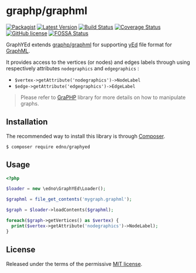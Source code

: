 # graphp/graphml

[![Packagist](https://img.shields.io/packagist/dt/edno/graphyed.svg?style=flat-square)](https://packagist.org/packages/edno/graphyed)
[![Latest Version](https://img.shields.io/packagist/v/edno/graphyed.svg?style=flat-square)](https://packagist.org/packages/edno/graphyed)
[![Build Status](https://img.shields.io/travis/com/edno/graphyed.svg?style=flat-square)](https://travis-ci.com/edno/graphyed)
[![Coverage Status](https://img.shields.io/coveralls/edno/graphyed.svg?style=flat-square)](https://coveralls.io/github/edno/graphyed?branch=master)
[![GitHub license](https://img.shields.io/badge/license-MIT-blue.svg?style=flat-square)](https://raw.githubusercontent.com/edno/graphyed/master/LICENSE)
[![FOSSA Status](https://app.fossa.io/api/projects/git%2Bgithub.com%2Fedno%2Fgraphyed.svg?type=shield)](https://app.fossa.io/projects/git%2Bgithub.com%2Fedno%2Fgraphyed?ref=badge_shield)

GraphYEd extends [graphp/graphml](https://github.com/graphp/graphml) for supporting [yEd](https://www.yworks.com/products/yed) file format for [GraphML](http://graphml.graphdrawing.org/).

It provides access to the vertices (or nodes) and edges labels through using respectively attributes `nodegraphics` and `edgegraphics` :
- `$vertex->getAttribute('nodegraphics')->NodeLabel`
- `$edge->getAttribute('edgegraphics')->EdgeLabel`


> Please refer to [GraPHP](https://github.com/graphp/graph) library for more details on how to manipulate graphs.

## Installation

The recommended way to install this library is through [Composer](http://getcomposer.org).

```shell
$ composer require edno/graphyed
```

## Usage

```php
<?php

$loader = new \edno\GraphYEd\Loader();

$graphml = file_get_contents('mygraph.graphml');

$graph = $loader->loadContents($graphml);

foreach($graph->getVertices() as $vertex) {
  print($vertex->getAttribute('nodegraphics')->NodeLabel);
}
```

## License

Released under the terms of the permissive [MIT license](http://opensource.org/licenses/MIT).
